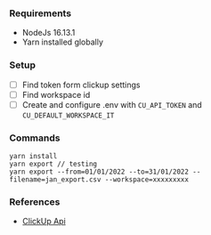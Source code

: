 ### Requirements

- NodeJs 16.13.1
- Yarn installed globally

### Setup

- [ ] Find token form clickup settings
- [ ] Find workspace id
- [ ] Create and configure .env with `CU_API_TOKEN` and `CU_DEFAULT_WORKSPACE_IT`

### Commands

```
yarn install
yarn export // testing
yarn export --from=01/01/2022 --to=31/01/2022 --filename=jan_export.csv --workspace=xxxxxxxxx
```

### References

- [ClickUp Api](https://clickup.com/api)
